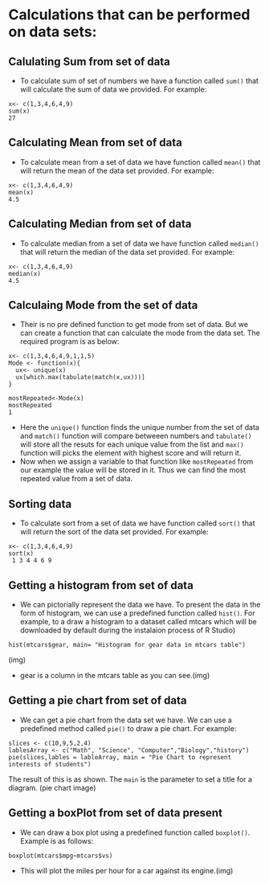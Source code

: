 # Calculations that can be performed on data sets:

## Calulating Sum from set of data
- To calculate sum of set of numbers we have a function called ```sum()``` that will calculate the sum of data we provided. For example:
```
x<- c(1,3,4,6,4,9)
sum(x)
27 
```
## Calculating Mean from set of data
- To calculate mean from a set of data we have function called ```mean()``` that will return the mean of the data set provided. For example:
```
x<- c(1,3,4,6,4,9)
mean(x)
4.5 
```
## Calculating Median from set of data
- To calculate median from a set of data we have function called ```median()``` that will return the median of the data set provided. For example:
```
x<- c(1,3,4,6,4,9)
median(x)
4.5 
```
## Calculaing Mode from the set of data
- Their is no pre defined function to get mode from set of data. But we can create a function that can calculate the mode from the data set. The required program is as below:
```
x<- c(1,3,4,6,4,9,1,1,5)
Mode <- function(x){
  ux<- unique(x)
  ux[which.max(tabulate(match(x,ux)))]
}

mostRepeated<-Mode(x)
mostRepeated
1
```
- Here the ```unique()``` function finds the unique number from the set of data and ```match()``` function will compare betweeen numbers and ```tabulate()``` will store all the resuts for each unique value from the list and ```max()``` function will picks the element with highest score and will return it. 
- Now when we assign a variable to that function like ```mostRepeated``` from our example the value will be stored in it. Thus we can find the most repeated value from a set of data.

## Sorting data
- To calculate sort from a set of data we have function called ```sort()``` that will return the sort of the data set provided. For example:
```
x<- c(1,3,4,6,4,9)
sort(x)
 1 3 4 4 6 9
```
## Getting a histogram from set of data
- We can pictorially represent the data we have. To present the data in the form of histogram, we can use a predefined function called ```hist()```. For example, to a draw a histogram to a dataset called mtcars which will be downloaded by default during the instalaion process of R Studio) 
```
hist(mtcars$gear, main= "Histogram for gear data in mtcars table")
```
(img)
- gear is a column in the mtcars table as you can see.(img)
## Getting a pie chart from set of data
- We can get a pie chart from the data set we have. We can use a predefined method called ```pie()``` to draw a pie chart. For example:
```
slices <- c(10,9,5,2,4)
lablesArray <- c("Math", "Science", "Computer","Biology","history")
pie(slices,lables = lableArray, main = "Pie Chart to represent interests of students")
```
The result of this is as shown. The ```main``` is the parameter to set a title for a diagram.
(pie chart image)

## Getting a boxPlot from set of data present
- We can draw a box plot using a predefined function called ```boxplot()```. Example is as follows:
```
boxplot(mtcars$mpg~mtcars$vs)
```
- This will plot the miles per hour for a car against its engine.(img)
